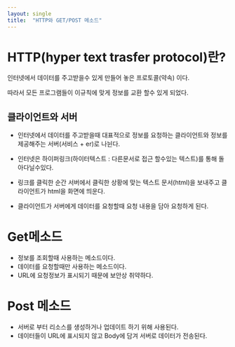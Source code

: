 ```yaml
---
layout: single
title:  "HTTP와 GET/POST 메소드"
---
```


# HTTP(hyper text trasfer protocol)란?

인터넷에서 데이터를 주고받을수 있게 만들어 놓은 프로토콜(약속) 이다.

따라서 모든 프로그램들이 이규칙에 맞게 정보를 교환 할수 있게 되었다.

## 클라이언트와 서버

- 인터넷에서 데이터를 주고받을때 대표적으로 정보를 요청하는 클라이언트와 정보를 제공해주는 서버(서비스 + er)로 나뉜다.

- 인터넷은 하이퍼링크(하이터텍스트 : 다른문서로 접근 할수있는 텍스트)를 통해 돌아다닐수있다.

- 링크를 클릭한 순간 서버에서 클릭한 상황에 맞는 텍스트 문서(html)을 보내주고 클라이언트가 html을 화면에 띄운다.

- 클라이언트가 서버에게 데이터를 요청할때 요청 내용을 담아 요청하게 된다.

# Get메소드

- 정보를 조회할때 사용하는 메소드이다.
- 데이터를 요청할때만 사용하는 메소드이다.
- URL에 요청정보가 표시되기 때문에 보안상 취약하다.

# Post 메소드

- 서버로 부터 리소스를 생성하거나 업데이트 하기 위해 사용된다.
- 데이터들이 URL에 표시되지 않고 Body에 담겨 서버로 데이터가 전송된다.